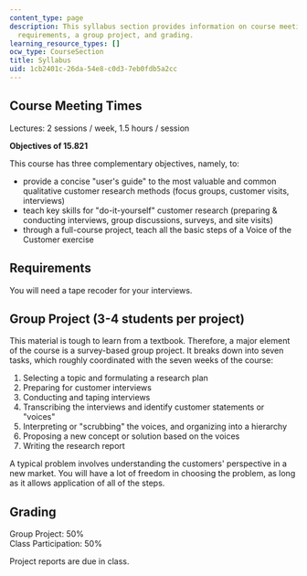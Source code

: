 ```yaml
---
content_type: page
description: This syllabus section provides information on course meeting times, objectives,
  requirements, a group project, and grading.
learning_resource_types: []
ocw_type: CourseSection
title: Syllabus
uid: 1cb2401c-26da-54e8-c0d3-7eb0fdb5a2cc
---
```


Course Meeting Times
--------------------

Lectures: 2 sessions / week, 1.5 hours / session

**Objectives of 15.821**

This course has three complementary objectives, namely, to:

*   provide a concise "user's guide" to the most valuable and common qualitative customer research methods (focus groups, customer visits, interviews)
*   teach key skills for "do-it-yourself" customer research (preparing & conducting interviews, group discussions, surveys, and site visits)
*   through a full-course project, teach all the basic steps of a Voice of the Customer exercise

Requirements
------------

You will need a tape recoder for your interviews.

Group Project (3-4 students per project)
----------------------------------------

This material is tough to learn from a textbook. Therefore, a major element of the course is a survey-based group project. It breaks down into seven tasks, which roughly coordinated with the seven weeks of the course:

1.  Selecting a topic and formulating a research plan
2.  Preparing for customer interviews
3.  Conducting and taping interviews
4.  Transcribing the interviews and identify customer statements or "voices"
5.  Interpreting or "scrubbing" the voices, and organizing into a hierarchy
6.  Proposing a new concept or solution based on the voices
7.  Writing the research report

A typical problem involves understanding the customers' perspective in a new market. You will have a lot of freedom in choosing the problem, as long as it allows application of all of the steps.

Grading
-------

Group Project: 50%  
Class Participation: 50%

Project reports are due in class.